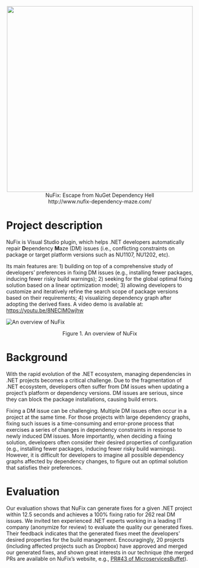 
<div align="center"><img src="https://github.com/nufix-dependency-maze/nufix/blob/master/nufix.png" width="500px" /></div>

<div align="center">NuFix: Escape from NuGet Dependency Hell</div> 
<div align="center">http://www.nufix-dependency-maze.com/</div> 

# Project description
NuFix is Visual Studio plugin, which helps .NET developers automatically repair **D**ependency **M**aze (DM) issues (i.e., conflicting constraints on package or target platform versions such as NU1107, NU1202, etc).

Its main features are: 1) building on top of a comprehensive study of developers’ preferences in fixing DM issues (e.g., installing fewer packages, inducing fewer risky build warnings); 2) seeking for the global optimal fixing solution based on a linear optimization model; 3) allowing developers to customize and iteratively refine the search scope of package versions based on their requirements; 4) visualizing dependency graph after adopting the derived fixes. A video demo is available at: https://youtu.be/8NECIM0wjhw 

![An overview of NuFix](https://github.com/nufix-dependency-maze/nufix/blob/master/readme.png)

<div align="center">Figure 1.  An overview of NuFix</div>  

# Background
With the rapid evolution of the .NET ecosystem, managing dependencies in .NET projects becomes a critical challenge. Due to the fragmentation of .NET ecosystem, developers often suffer from DM issues when updating a project’s platform or dependency versions. DM issues are serious, since they can block the package installations, causing build errors. 

Fixing a DM issue can be challenging. Multiple DM issues often occur in a project at the same time. For those projects with large dependency graphs, fixing such issues is a time-consuming and error-prone process that exercises a series of changes in dependency constraints in response to newly induced DM issues. More importantly, when deciding a fixing solution, developers often consider their desired properties of configuration (e.g., installing fewer packages, inducing fewer risky build warnings). However, it is difficult for developers to imagine all possible dependency graphs affected by dependency changes, to figure out an optimal solution that satisfies their preferences.
# Evaluation
Our evaluation shows that NuFix can generate fixes for a given .NET project within 12.5 seconds and achieves a 100% fixing ratio for 262 real DM issues. We invited ten experienced .NET experts working in a leading IT company (anonymize for review) to evaluate the quality our generated fixes. Their feedback indicates that the generated fixes meet the developers’ desired properties for the build management. Encouragingly, 20 projects (including affected projects such as Dropbox) have approved and merged our generated fixes, and shown great interests in our technique (the merged PRs are available on NuFix’s website, e.g., [PR#43 of MicroservicesBuffet](https://github.com/MicroservicesBuffet/Email/pull/31)).
